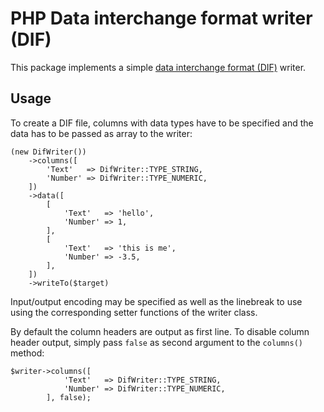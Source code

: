 # PHP Data interchange format writer (DIF)
This package implements a simple [data interchange format (DIF)](https://en.wikipedia.org/wiki/Data_Interchange_Format) writer. 

## Usage
To create a DIF file, columns with data types have to be specified and the data has to be passed
as array to the writer:

    (new DifWriter())
        ->columns([
            'Text'   => DifWriter::TYPE_STRING,
            'Number' => DifWriter::TYPE_NUMERIC,
        ])
        ->data([
            [
                'Text'   => 'hello',
                'Number' => 1,
            ],
            [
                'Text'   => 'this is me',
                'Number' => -3.5,
            ],
        ])
        ->writeTo($target)
        
Input/output encoding may be specified as well as the linebreak to use using the corresponding
setter functions of the writer class.

By default the column headers are output as first line. To disable column header output, simply
pass `false` as second argument to the `columns()` method:

    $writer->columns([
                'Text'   => DifWriter::TYPE_STRING,
                'Number' => DifWriter::TYPE_NUMERIC,
            ], false);